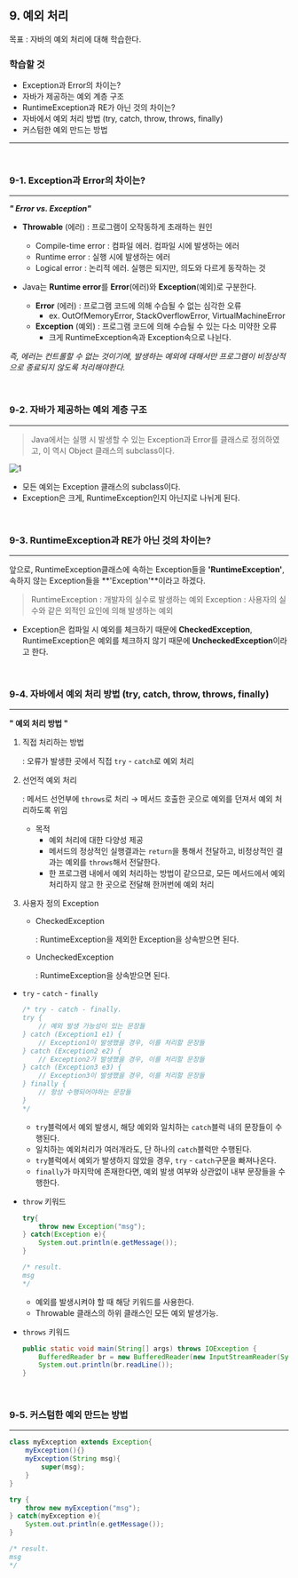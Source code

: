 ## 9. 예외 처리

목표 : 자바의 예외 처리에 대해 학습한다.

### **학습할 것**

- Exception과 Error의 차이는?
- 자바가 제공하는 예외 계층 구조
- RuntimeException과 RE가 아닌 것의 차이는?
- 자바에서 예외 처리 방법 (try, catch, throw, throws, finally)
- 커스텀한 예외 만드는 방법

---

<br/>

### 9-1. Exception과 Error의 차이는?

---

***" Error vs. Exception"***

- **Throwable** (에러) : 프로그램이 오작동하게 초래하는 원인
    - Compile-time error : 컴파일 에러. 컴파일 시에 발생하는 에러
    - Runtime error : 실행 시에 발생하는 에러
    - Logical error : 논리적 에러. 실행은 되지만, 의도와 다르게 동작하는 것

- Java는 **Runtime error**를 **Error**(에러)와 **Exception**(예외)로 구분한다.
    - **Error** (에러) : 프로그램 코드에 의해 수습될 수 없는 심각한 오류
        - ex. OutOfMemoryError, StackOverflowError, VirtualMachineError
    - **Exception** (예외) : 프로그램 코드에 의해 수습될 수 있는 다소 미약한 오류
        - 크게 RuntimeException속과 Exception속으로 나뉜다.

*즉, 에러는 컨트롤할 수 없는 것이기에, 발생하는 예외에 대해서만 프로그램이 비정상적으로 종료되지 않도록 처리해야한다.*

</br>

### 9-2. 자바가 제공하는 예외 계층 구조

---

> Java에서는 실행 시 발생할 수 있는 Exception과 Error를 클래스로 정의하였고, 이 역시 Object 클래스의 subclass이다.

![1](https://user-images.githubusercontent.com/69946102/125198803-601aa080-e29e-11eb-928d-0dcfbd4a58bc.png)
- 모든 예외는 Exception 클래스의 subclass이다.
- Exception은 크게, RuntimeException인지 아닌지로 나뉘게 된다.

</br>

### 9-3. RuntimeException과 RE가 아닌 것의 차이는?

---

앞으로, RuntimeException클래스에 속하는 Exception들을 **'RuntimeException'**, 속하지 않는 Exception들을 **'Exception'**이라고 하겠다.

> RuntimeException : 개발자의 실수로 발생하는 예외
Exception : 사용자의 실수와 같은 외적인 요인에 의해 발생하는 예외

- Exception은 컴파일 시 예외를 체크하기 때문에 **CheckedException**, RuntimeException은 예외를 체크하지 않기 때문에 **UncheckedException**이라고 한다.

</br>

### 9-4. 자바에서 예외 처리 방법 (try, catch, throw, throws, finally)

---

**" 예외 처리 방법 "**

1. 직접 처리하는 방법

    : 오류가 발생한 곳에서 직접 `try` - `catch`로 예외 처리

2. 선언적 예외 처리

    : 메서드 선언부에 `throws`로 처리 → 메서드 호출한 곳으로 예외를 던져서 예외 처리하도록 위임

    - 목적
        - 예외 처리에 대한 다양성 제공
        - 메서드의 정상적인 실행결과는 `return`을 통해서 전달하고, 비정상적인 결과는 예외를 `throws`해서 전달한다.
        - 한 프로그램 내에서 예외 처리하는 방법이 같으므로, 모든 메서드에서 예외처리하지 않고 한 곳으로 전달해 한꺼번에 예외 처리
3. 사용자 정의 Exception
    - CheckedException

        : RuntimeException을 제외한 Exception을 상속받으면 된다.

    - UncheckedException

        : RuntimeException을 상속받으면 된다.

- `try` - `catch` - `finally`

    ```java
    /* try - catch - finally.
    try {
    	// 예외 발생 가능성이 있는 문장들
    } catch (Exception1 e1) {
    	// Exception1이 발생했을 경우, 이를 처리할 문장들
    } catch (Exception2 e2) {
    	// Exception2가 발생했을 경우, 이를 처리할 문장들
    } catch (Exception3 e3) {
    	// Exception3이 발생했을 경우, 이를 처리할 문장들
    } finally {
    	// 항상 수행되어야하는 문장들
    }
    */
    ```

    - `try`블럭에서 예외 발생시, 해당 예외와 일치하는 `catch`블럭 내의 문장들이 수행된다.
    - 일치하는 예외처리가 여러개라도, 단 하나의 `catch`블럭만 수행된다.
    - `try`블럭에서 예외가 발생하지 않았을 경우, `try` - `catch`구문을 빠져나온다.
    - `finally`가 마지막에 존재한다면, 예외 발생 여부와 상관없이 내부 문장들을 수행한다.
- `throw` 키워드

    ```java
    try{
    	throw new Exception("msg");
    } catch(Exception e){
    	System.out.println(e.getMessage());
    }

    /* result.
    msg
    */

    ```

    - 예외를 발생시켜야 할 때 해당 키워드를 사용한다.
    - Throwable 클래스의 하위 클래스인 모든 예외 발생가능.
- `throws` 키워드

    ```java
    public static void main(String[] args) throws IOException {
    	BufferedReader br = new BufferedReader(new InputStreamReader(System.in));
    	System.out.println(br.readLine());
    }

    ```

</br>

### 9-5. 커스텀한 예외 만드는 방법

---

```java
class myException extends Exception{
	myException(){}
	myException(String msg){
		super(msg);
	}
}

try {
	throw new myException("msg");
} catch(myException e){
	System.out.println(e.getMessage());
}

/* result.
msg
*/
```

</br>
